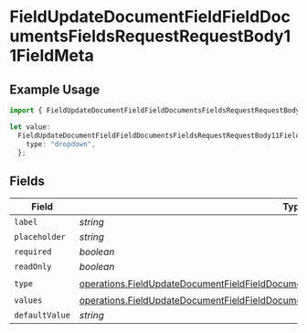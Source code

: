 # FieldUpdateDocumentFieldFieldDocumentsFieldsRequestRequestBody11FieldMeta

## Example Usage

```typescript
import { FieldUpdateDocumentFieldFieldDocumentsFieldsRequestRequestBody11FieldMeta } from "@documenso/sdk-typescript/models/operations";

let value:
  FieldUpdateDocumentFieldFieldDocumentsFieldsRequestRequestBody11FieldMeta = {
    type: "dropdown",
  };
```

## Fields

| Field                                                                                                                                                                                                | Type                                                                                                                                                                                                 | Required                                                                                                                                                                                             | Description                                                                                                                                                                                          |
| ---------------------------------------------------------------------------------------------------------------------------------------------------------------------------------------------------- | ---------------------------------------------------------------------------------------------------------------------------------------------------------------------------------------------------- | ---------------------------------------------------------------------------------------------------------------------------------------------------------------------------------------------------- | ---------------------------------------------------------------------------------------------------------------------------------------------------------------------------------------------------- |
| `label`                                                                                                                                                                                              | *string*                                                                                                                                                                                             | :heavy_minus_sign:                                                                                                                                                                                   | N/A                                                                                                                                                                                                  |
| `placeholder`                                                                                                                                                                                        | *string*                                                                                                                                                                                             | :heavy_minus_sign:                                                                                                                                                                                   | N/A                                                                                                                                                                                                  |
| `required`                                                                                                                                                                                           | *boolean*                                                                                                                                                                                            | :heavy_minus_sign:                                                                                                                                                                                   | N/A                                                                                                                                                                                                  |
| `readOnly`                                                                                                                                                                                           | *boolean*                                                                                                                                                                                            | :heavy_minus_sign:                                                                                                                                                                                   | N/A                                                                                                                                                                                                  |
| `type`                                                                                                                                                                                               | [operations.FieldUpdateDocumentFieldFieldDocumentsFieldsRequestRequestBody11FieldMetaType](../../models/operations/fieldupdatedocumentfieldfielddocumentsfieldsrequestrequestbody11fieldmetatype.md) | :heavy_check_mark:                                                                                                                                                                                   | N/A                                                                                                                                                                                                  |
| `values`                                                                                                                                                                                             | [operations.FieldUpdateDocumentFieldFieldDocumentsFieldsRequestValues](../../models/operations/fieldupdatedocumentfieldfielddocumentsfieldsrequestvalues.md)[]                                       | :heavy_minus_sign:                                                                                                                                                                                   | N/A                                                                                                                                                                                                  |
| `defaultValue`                                                                                                                                                                                       | *string*                                                                                                                                                                                             | :heavy_minus_sign:                                                                                                                                                                                   | N/A                                                                                                                                                                                                  |